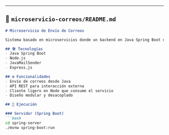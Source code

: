 ---

## 📁 `microservicio-correos/README.md`

```markdown
# Microservicio de Envío de Correos

Sistema basado en microservicios donde un backend en Java Spring Boot ofrece una API REST para enviar correos, y un cliente en Node.js consume dicha API.

## 🛠️ Tecnologías
- Java Spring Boot
- Node.js
- JavaMailSender
- Express.js

## ⚙️ Funcionalidades
- Envío de correos desde Java
- API REST para interacción externa
- Cliente ligero en Node que consume el servicio
- Diseño modular y desacoplado

## 🚀 Ejecución

### Servidor (Spring Boot)
```bash
cd spring-server
./mvnw spring-boot:run
